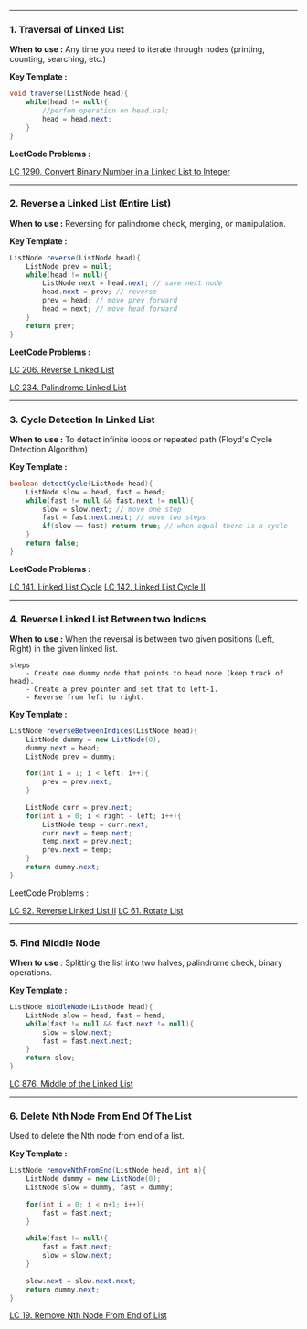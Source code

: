 
---
### **1. Traversal of Linked List**

**When to use :** Any time you need to iterate through nodes (printing, counting, searching, etc.)

**Key Template :**

```java
void traverse(ListNode head){
	while(head != null){
		//perfom operation on head.val;
		head = head.next;
	}
}
```

**LeetCode Problems :**

[LC 1290. Convert Binary Number in a Linked List to Integer](https://leetcode.com/problems/convert-binary-number-in-a-linked-list-to-integer/)

---

### **2. Reverse a Linked List (Entire List)**

**When to use :** Reversing for palindrome check, merging, or manipulation.

**Key Template :**

```java
ListNode reverse(ListNode head){
	ListNode prev = null;
	while(head != null){
		ListNode next = head.next; // save next node
		head.next = prev; // reverse
		prev = head; // move prev forward
		head = next; // move head forward
	}
	return prev;
}
```

**LeetCode Problems :**

[LC 206. Reverse Linked List](https://leetcode.com/problems/reverse-linked-list/)

[LC 234. Palindrome Linked List](https://leetcode.com/problems/palindrome-linked-list/)

---

### **3. Cycle Detection In Linked List**

**When to use :** To detect infinite loops or repeated path (Floyd's Cycle Detection Algorithm)

**Key Template :**

```Java
boolean detectCycle(ListNode head){
	ListNode slow = head, fast = head;
	while(fast != null && fast.next != null){
		slow = slow.next; // move one step
		fast = fast.next.next; // move two steps
		if(slow == fast) return true; // when equal there is a cycle
	}
	return false;
}
```

**LeetCode Problems :**

[LC 141. Linked List Cycle](https://leetcode.com/problems/linked-list-cycle/)
[LC 142. Linked List Cycle II](https://leetcode.com/problems/linked-list-cycle-ii/)

---

### **4. Reverse Linked List Between two Indices**

**When to use :** When the reversal is between two given positions (Left, Right) in the given linked list.

	steps
		- Create one dummy node that points to head node (keep track of head).
		- Create a prev pointer and set that to left-1.
		- Reverse from left to right.

**Key Template :**

```java
ListNode reverseBetweenIndices(ListNode head){
	ListNode dummy = new ListNode(0);
	dummy.next = head;
	ListNode prev = dummy;
	
	for(int i = 1; i < left; i++){
		prev = prev.next;
	}
	
	ListNode curr = prev.next;
	for(int i = 0; i < right - left; i++){
		ListNode temp = curr.next;
		curr.next = temp.next;
		temp.next = prev.next;
		prev.next = temp;
	}
	return dummy.next;
}
```

LeetCode Problems :

[LC 92. Reverse Linked List II](https://leetcode.com/problems/reverse-linked-list-ii/)
[LC 61. Rotate List](https://leetcode.com/problems/rotate-list/)

---

### **5. Find Middle Node**

**When to use** : Splitting the list into two halves, palindrome check, binary operations.

**Key Template :**

```java
ListNode middleNode(ListNode head){
	ListNode slow = head, fast = head;
	while(fast != null && fast.next != null){
		slow = slow.next;
		fast = fast.next.next;
	}
	return slow;
}
```

[LC 876. Middle of the Linked List](https://leetcode.com/problems/middle-of-the-linked-list/)

---

### **6. Delete Nth Node From End Of The List**

Used to delete the Nth node from end of a list.

**Key Template :**

```java
ListNode removeNthFromEnd(ListNode head, int n){
	ListNode dummy = new ListNode(0);
	ListNode slow = dummy, fast = dummy;
	
	for(int i = 0; i < n+1; i++){
		fast = fast.next;
	}
	
	while(fast != null){
		fast = fast.next;
		slow = slow.next;
	}
	
	slow.next = slow.next.next;
	return dummy.next;
}
```

[LC 19. Remove Nth Node From End of List](https://leetcode.com/problems/remove-nth-node-from-end-of-list/)

